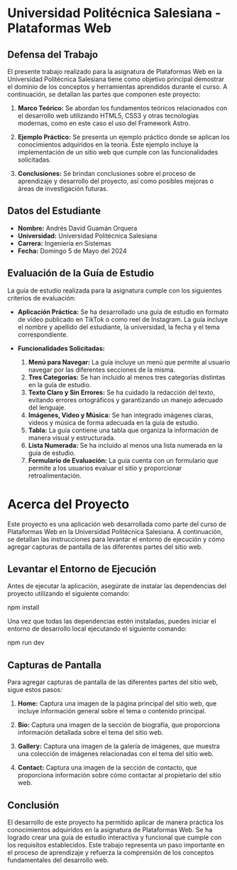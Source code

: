 # Universidad Politécnica Salesiana - Plataformas Web

## Defensa del Trabajo

El presente trabajo realizado para la asignatura de Plataformas Web en la Universidad Politécnica Salesiana tiene como objetivo principal demostrar el dominio de los conceptos y herramientas aprendidos durante el curso. A continuación, se detallan las partes que componen este proyecto:

1. **Marco Teórico:** Se abordan los fundamentos teóricos relacionados con el desarrollo web utilizando HTML5, CSS3 y otras tecnologías modernas, como en este caso el uso del Framework Astro.

2. **Ejemplo Práctico:** Se presenta un ejemplo práctico donde se aplican los conocimientos adquiridos en la teoría. Este ejemplo incluye la implementación de un sitio web que cumple con las funcionalidades solicitadas.

3. **Conclusiones:** Se brindan conclusiones sobre el proceso de aprendizaje y desarrollo del proyecto, así como posibles mejoras o áreas de investigación futuras.

## Datos del Estudiante

- **Nombre:** Andrés David Guamán Orquera
- **Universidad:** Universidad Politécnica Salesiana
- **Carrera:** Ingeniería en Sistemas
- **Fecha:** Domingo 5 de Mayo del 2024

## Evaluación de la Guía de Estudio

La guía de estudio realizada para la asignatura cumple con los siguientes criterios de evaluación:

- **Aplicación Práctica:** Se ha desarrollado una guía de estudio en formato de vídeo publicado en TikTok o como reel de Instagram. La guía incluye el nombre y apellido del estudiante, la universidad, la fecha y el tema correspondiente.

- **Funcionalidades Solicitadas:**
  1. **Menú para Navegar:** La guía incluye un menú que permite al usuario navegar por las diferentes secciones de la misma.
  2. **Tres Categorías:** Se han incluido al menos tres categorías distintas en la guía de estudio.
  3. **Texto Claro y Sin Errores:** Se ha cuidado la redacción del texto, evitando errores ortográficos y garantizando un manejo adecuado del lenguaje.
  4. **Imágenes, Video y Música:** Se han integrado imágenes claras, videos y música de forma adecuada en la guía de estudio.
  5. **Tabla:** La guía contiene una tabla que organiza la información de manera visual y estructurada.
  6. **Lista Numerada:** Se ha incluido al menos una lista numerada en la guía de estudio.
  7. **Formulario de Evaluación:** La guía cuenta con un formulario que permite a los usuarios evaluar el sitio y proporcionar retroalimentación.

# Acerca del Proyecto

Este proyecto es una aplicación web desarrollada como parte del curso de Plataformas Web en la Universidad Politécnica Salesiana. A continuación, se detallan las instrucciones para levantar el entorno de ejecución y cómo agregar capturas de pantalla de las diferentes partes del sitio web.

## Levantar el Entorno de Ejecución

Antes de ejecutar la aplicación, asegúrate de instalar las dependencias del proyecto utilizando el siguiente comando:

npm install

Una vez que todas las dependencias estén instaladas, puedes iniciar el entorno de desarrollo local ejecutando el siguiente comando:

npm run dev

## Capturas de Pantalla

Para agregar capturas de pantalla de las diferentes partes del sitio web, sigue estos pasos:

1. **Home:** Captura una imagen de la página principal del sitio web, que incluye información general sobre el tema o contenido principal.

2. **Bio:** Captura una imagen de la sección de biografía, que proporciona información detallada sobre el tema del sitio web.

3. **Gallery:** Captura una imagen de la galería de imágenes, que muestra una colección de imágenes relacionadas con el tema del sitio web.

4. **Contact:** Captura una imagen de la sección de contacto, que proporciona información sobre cómo contactar al propietario del sitio web.

## Conclusión

El desarrollo de este proyecto ha permitido aplicar de manera práctica los conocimientos adquiridos en la asignatura de Plataformas Web. Se ha logrado crear una guía de estudio interactiva y funcional que cumple con los requisitos establecidos. Este trabajo representa un paso importante en el proceso de aprendizaje y refuerza la comprensión de los conceptos fundamentales del desarrollo web.
